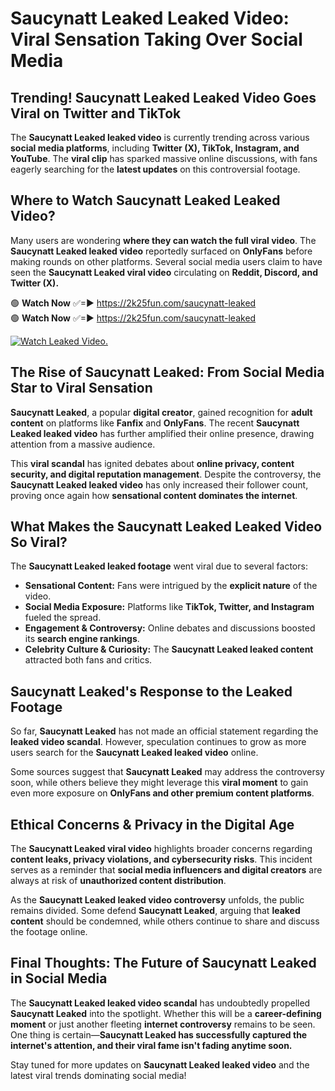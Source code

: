 # Saucynatt Leaked Leaked Video: Viral Sensation Taking Over Social Media

## **Trending! Saucynatt Leaked Leaked Video Goes Viral on Twitter and TikTok**
The **Saucynatt Leaked leaked video** is currently trending across various **social media platforms**, including **Twitter (X), TikTok, Instagram, and YouTube**. The **viral clip** has sparked massive online discussions, with fans eagerly searching for the **latest updates** on this controversial footage.

## **Where to Watch Saucynatt Leaked Leaked Video?**
Many users are wondering **where they can watch the full viral video**. The **Saucynatt Leaked leaked video** reportedly surfaced on **OnlyFans** before making rounds on other platforms. Several social media users claim to have seen the **Saucynatt Leaked viral video** circulating on **Reddit, Discord, and Twitter (X).**

🟢 **Watch Now** ✅=► https://2k25fun.com/saucynatt-leaked  
🟢 **Watch Now** ✅=► https://2k25fun.com/saucynatt-leaked  

[![Watch Leaked Video.](https://miro.medium.com/v2/resize:fit:828/format:webp/1*cilzJN44JGOrTw9NJCrNHA.gif "Watch Leaked Video")](https://2k25fun.com/saucynatt-leaked)

## **The Rise of Saucynatt Leaked: From Social Media Star to Viral Sensation**
**Saucynatt Leaked**, a popular **digital creator**, gained recognition for **adult content** on platforms like **Fanfix** and **OnlyFans**. The recent **Saucynatt Leaked leaked video** has further amplified their online presence, drawing attention from a massive audience.

This **viral scandal** has ignited debates about **online privacy, content security, and digital reputation management**. Despite the controversy, the **Saucynatt Leaked leaked video** has only increased their follower count, proving once again how **sensational content dominates the internet**.

## **What Makes the Saucynatt Leaked Leaked Video So Viral?**
The **Saucynatt Leaked leaked footage** went viral due to several factors:
- **Sensational Content:** Fans were intrigued by the **explicit nature** of the video.
- **Social Media Exposure:** Platforms like **TikTok, Twitter, and Instagram** fueled the spread.
- **Engagement & Controversy:** Online debates and discussions boosted its **search engine rankings**.
- **Celebrity Culture & Curiosity:** The **Saucynatt Leaked leaked content** attracted both fans and critics.

## **Saucynatt Leaked's Response to the Leaked Footage**
So far, **Saucynatt Leaked** has not made an official statement regarding the **leaked video scandal**. However, speculation continues to grow as more users search for the **Saucynatt Leaked leaked video** online.

Some sources suggest that **Saucynatt Leaked** may address the controversy soon, while others believe they might leverage this **viral moment** to gain even more exposure on **OnlyFans and other premium content platforms**.

## **Ethical Concerns & Privacy in the Digital Age**
The **Saucynatt Leaked viral video** highlights broader concerns regarding **content leaks, privacy violations, and cybersecurity risks**. This incident serves as a reminder that **social media influencers and digital creators** are always at risk of **unauthorized content distribution**.

As the **Saucynatt Leaked leaked video controversy** unfolds, the public remains divided. Some defend **Saucynatt Leaked**, arguing that **leaked content** should be condemned, while others continue to share and discuss the footage online.

## **Final Thoughts: The Future of Saucynatt Leaked in Social Media**
The **Saucynatt Leaked leaked video scandal** has undoubtedly propelled **Saucynatt Leaked** into the spotlight. Whether this will be a **career-defining moment** or just another fleeting **internet controversy** remains to be seen. One thing is certain—**Saucynatt Leaked has successfully captured the internet's attention, and their viral fame isn't fading anytime soon.**

Stay tuned for more updates on **Saucynatt Leaked leaked video** and the latest viral trends dominating social media!